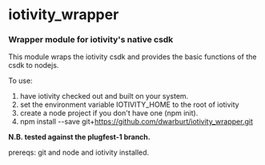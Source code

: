 iotivity_wrapper
=============
### Wrapper module for iotivity's native csdk

This module wraps the iotivity csdk and provides the basic functions
of the csdk to nodejs.

To use: 

1. have iotivity checked out and built on your system.
2. set the environment variable IOTIVITY_HOME to the root of iotivity
3. create a node project if you don't have one (npm init).
4. npm install --save git+https://github.com/dwarburt/iotivity_wrapper.git

**N.B. tested against the plugfest-1 branch.**

prereqs: git and node and iotivity installed.
